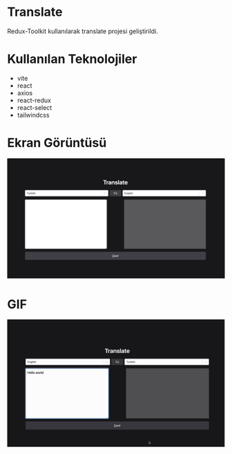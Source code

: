# Translate
Redux-Toolkit kullanılarak translate projesi geliştirildi.

# Kullanılan Teknolojiler
- vite
- react
- axios
- react-redux
- react-select
- tailwindcss

# Ekran Görüntüsü
![](/public/translate.png)


# GIF
![](/public/translate.gif)

